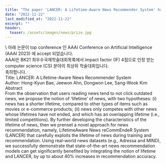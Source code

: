```yaml
---
title: "The paper 'LANCER: A Lifetime-Aware News Recommender System' has been accepted in a top conference, AAAI 2023"
date: "2022-11-22"
last_modified_at: "2022-11-22"
excerpt: ""
header:
  teaser: /assets/images/news/prize.jpg
---
```

\\
아래 논문이 top conference 인 AAAI Conference on Artificial Intelligence (AAAI 2023) 에 accept 되었습니다.<br>AAAI은 BK21 최우수국제학술대회목록에서 impact factor (IF) 4점으로 인정 받는 computer science (CS) 분야의 최상위 학술대회입니다.<br>축하합니다.<br>Title: LANCER: A Lifetime-Aware News Recommender System<br>Author: Hong-Kyun Bae, Jeewon Ahn, Dongwon Lee, Sang-Wook Kim<br>Abstract<br>From the observation that users reading news tend to not click outdated news, we propose the notion of ‘lifetime’ of news, with two hypotheses: (i) news has a shorter lifetime, compared to other types of items such as movies or e-commerce products; (ii) news only competes with other news whose lifetimes have not ended, and which has an overlapping lifetime (i.e., limited competitions). By further developing the characteristics of the lifetime of news, then we prenset a novel approach for news recommendation, namely, LifetimeAware News reCommEndeR System (LANCER) that carefully exploits the lifetime of news during training and recommendation. Using real-world news datasets (e.g., Adressa and MIND), we successfully demonstrate that state-of-the-art news recommendation models can get significantly benefited by integrating the notion of lifetime and LANCER, by up to about 40% increases in recommendation accuracy.